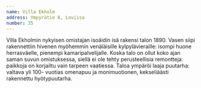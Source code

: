 ```yaml
---
name: Villa Ekholm
address: Ympyrätie 8, Loviisa
number: 35
---
```

Villa Ekholmin nykyisen omistajan isoäidin isä rakensi talon 1890. Vasen siipi rakennettiin hivenen myöhemmin venäläisille kylpylävieraille: isompi huone herrasväelle, pienempi kamaripalvelijalle. Koska talo on ollut koko ajan saman suvun omistuksessa, siellä ei ole tehty perusteellisia remontteja: paikkoja on korjailtu vain tarpeen vaatiessa. Taloa ympäröi laaja puutarha: valtava yli 100- vuotias omenapuu ja monimuotionen, kekseliäästi rakennettu hyötypuutarha.
